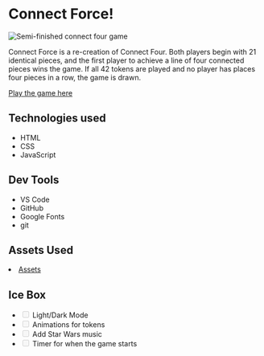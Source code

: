 <h1>Connect Force!</h1>

<img src="https://i.imgur.com/Zsb37hI.png" alt="Semi-finished connect four game">

<p>Connect Force is a re-creation of Connect Four. Both players begin with 21 identical pieces, and the first player to achieve a line of four connected pieces wins the game. If all 42 tokens are played and no player has places four pieces in a row, the game is drawn.</p>

<a href="https://juans-connect-four.netlify.app/" rel="nofollow">Play the game here</a>

<h2>Technologies used</h2>
<ul>
<li>HTML</li>
<li>CSS</li>
<li>JavaScript</li>
</ul>

<h2>Dev Tools</h2>

<ul>
<li>VS Code</li>
<li>GitHub</li>
<li>Google Fonts</li>
<li>git</li>
</ul>

<h2>Assets Used</h2>
<li>
<a href="https://github.com/juanm98/Connect-Four-Game/blob/main/Assets.md">Assets</a>
</li>


<h2>Ice Box</h2>

<ul class="contains-task-list">

<li class="task-list-item"><input type="checkbox" id="" disabled="" class="task-list-item-checkbox"> Light/Dark Mode</li>
<li class="task-list-item"><input type="checkbox" id="" disabled="" class="task-list-item-checkbox"> Animations for tokens</li>
<li class="task-list-item"><input type="checkbox" id="" disabled="" class="task-list-item-checkbox"> Add Star Wars music</li>
<li class="task-list-item"><input type="checkbox" id="" disabled="" class="task-list-item-checkbox"> Timer for when the game starts</li>
</ul>